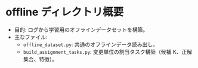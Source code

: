 # offline ディレクトリ概要

- 目的: ログから学習用のオフラインデータセットを構築。
- 主なファイル:
  - `offline_dataset.py`: 共通のオフラインデータ読み出し。
  - `build_assignment_tasks.py`: 変更単位の割当タスク構築（候補 K、正解集合、特徴）。
